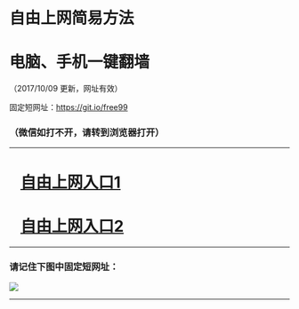 ﻿# 自由上网简易方法

# 电脑、手机一键翻墙

（2017/10/09 更新，网址有效）

固定短网址：https://git.io/free99

### （微信如打不开，请转到浏览器打开）


***





# &nbsp;&nbsp; <a href="http://ft1501915955.fwq-tz-1001.info/fwqtz01.html?t=100900125610 " target="_blank">自由上网入口1</a>
# &nbsp;&nbsp; <a href="http://ft3004512774.fwq-tz-1002.info/fwqtz02.html?t=100900112703 " target="_blank">自由上网入口2</a>
***

### 请记住下图中固定短网址：

<img src="https://s3-us-west-2.amazonaws.com/fwq-1001/yjfq-20170905okok.png" /> 


***

